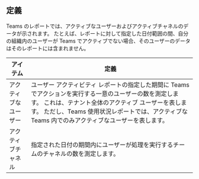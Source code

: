 ## <a name="definitions"></a>定義

Teams のレポートでは、アクティブなユーザーおよびアクティブチャネルのデータが示されます。 たとえば、レポートに対して指定した日付範囲の間、自分の組織内のユーザーが Teams でアクティブでない場合、そのユーザーのデータはそのレポートには含まれません。

|アイテム  |定義  |
|---------|---------|
|アクティブなユーザー     |ユーザー アクティビティ レポートの指定した期間に Teams でアクションを実行する一意のユーザーの数を測定します。 これは、テナント全体のアクティブ ユーザーを表します。 ただし、Teams 使用状況レポートでは、アクティブな Teams 内でのみアクティブなユーザーを表します。    |
|アクティブチャネル    |指定された日付の期間内にユーザーが処理を実行するチームのチャネルの数を測定します。           |
